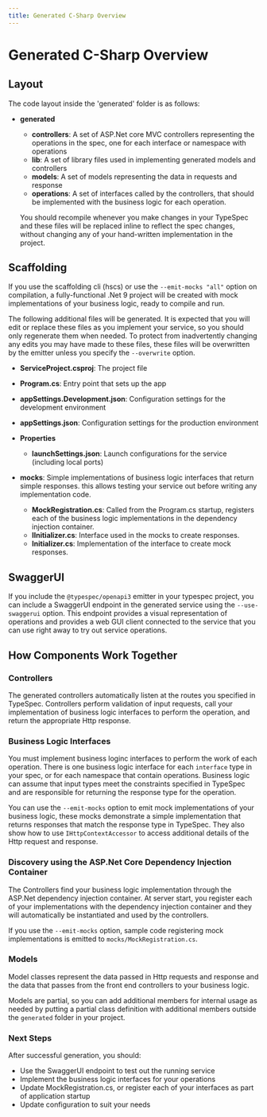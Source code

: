 ```yaml
---
title: Generated C-Sharp Overview
---
```


# Generated C-Sharp Overview

## Layout

The code layout inside the 'generated' folder is as follows:

- **generated**

  - **controllers**: A set of ASP.Net core MVC controllers representing the operations in the spec, one for each interface or namespace with operations
  - **lib**: A set of library files used in implementing generated models and controllers
  - **models**: A set of models representing the data in requests and response
  - **operations**: A set of interfaces called by the controllers, that should be implemented with the business logic for each operation.

  You should recompile whenever you make changes in your TypeSpec and these files will be replaced inline to reflect the spec changes, without changing any of your hand-written implementation in the project.

## Scaffolding

If you use the scaffolding cli (hscs) or use the `--emit-mocks "all"` option on compilation, a
fully-functional .Net 9 project will be created with mock implementations of your business
logic, ready to compile and run.

The following additional files will be generated. It is expected that you will edit or replace these
files as you implement your service, so you should only regenerate them when needed.
To protect from inadvertently changing any edits you may have made to these files,
these files will be overwritten by the emitter unless you specify the `--overwrite` option.

- **ServiceProject.csproj**: The project file
- **Program.cs**: Entry point that sets up the app
- **appSettings.Development.json**: Configuration settings for the development environment
- **appSettings.json**: Configuration settings for the production environment
- **Properties**
  - **launchSettings.json**: Launch configurations for the service (including local ports)
- **mocks**: Simple implementations of business logic interfaces that return simple responses.
  this allows testing your service out before writing any implementation code.

  - **MockRegistration.cs**: Called from the Program.cs startup, registers each of the business
    logic implementations in the dependency injection container.
  - **IInitializer.cs**: Interface used in the mocks to create responses.
  - **Initializer.cs**: Implementation of the interface to create mock responses.

## SwaggerUI

If you include the `@typespec/openapi3` emitter in your typespec project, you can include a
SwaggerUI endpoint in the generated service using the `--use-swaggerui` option. This endpoint
provides a visual representation of operations and provides a web GUI client connected to the service that you can use right away to try out service operations.

## How Components Work Together

### Controllers

The generated controllers automatically listen at the routes you specified in TypeSpec. Controllers perform validation of input requests, call your implementation of business logic interfaces to perform the operation, and return the appropriate Http response.

### Business Logic Interfaces

You must implement business loginc interfaces to perform the work of each operation. There is one
business logic interface for each `interface` type in your spec, or for each namespace that contain operations. Business logic can assume that input types meet the constraints specified in TypeSpec and are responsible for returning the response type for the operation.

You can use the `--emit-mocks` option to emit mock implementations of your business logic, these mocks demonstrate a simple implementation that returns responses that match the response type in TypeSpec. They also show how to use `IHttpContextAccessor` to access additional details of the Http request and response.

### Discovery using the ASP.Net Core Dependency Injection Container

The Controllers find your business logic implementation through the ASP.Net dependency injection container. At server start, you register each of your implementations with the dependency injection container and they will automatically be instantiated and used by the controllers.

If you use the `--emit-mocks` option, sample code registering mock implementations is emitted to `mocks/MockRegistration.cs`.

### Models

Model classes represent the data passed in Http requests and response and the data that passes from the front end controllers to your business logic.

Models are partial, so you can add additional members for internal usage as needed by putting a partial class definition with additional members outside the `generated` folder in your project.

### Next Steps

After successful generation, you should:

- Use the SwaggerUI endpoint to test out the running service
- Implement the business logic interfaces for your operations
- Update MockRegistration.cs, or register each of your interfaces as part of application startup
- Update configuration to suit your needs
